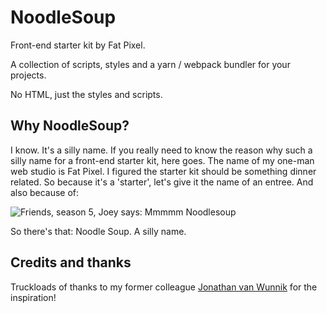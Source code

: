 # NoodleSoup

Front-end starter kit by Fat Pixel.

A collection of scripts, styles and a yarn / webpack bundler for your projects.

No HTML, just the styles and scripts. 

## Why NoodleSoup?

I know. It's a silly name. If you really need to know the reason why such a silly name for a front-end starter kit, here goes. The name of my one-man web studio is Fat Pixel. I figured the starter kit should be something dinner related. So because it's a 'starter', let's give it the name of an entree. And also because of:

<img src="https://i.giphy.com/media/hs1UzQcCFPdrLrek5Z/giphy.gif" alt="Friends, season 5, Joey says: Mmmmm Noodlesoup" />

So there's that: Noodle Soup. A silly name.

## Credits and thanks

Truckloads of thanks to my former colleague [Jonathan van Wunnik](https://github.com/jolantis) for the inspiration!

